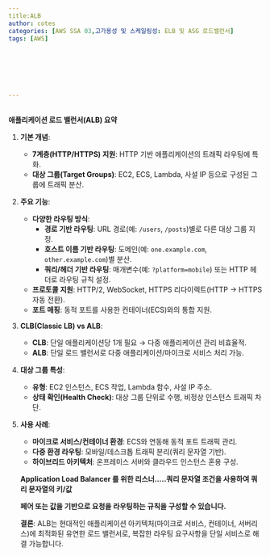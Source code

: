 ```yaml
---
title:ALB
author: cotes   
categories: [AWS SSA 03,고가용성 및 스케일링성: ELB 및 ASG 로드밸런서]
tags: [AWS]







---
```


## 

**애플리케이션 로드 밸런서(ALB) 요약**  

1. **기본 개념**:  
   - **7계층(HTTP/HTTPS) 지원**: HTTP 기반 애플리케이션의 트래픽 라우팅에 특화.  
   - **대상 그룹(Target Groups)**: EC2, ECS, Lambda, 사설 IP 등으로 구성된 그룹에 트래픽 분산.  

2. **주요 기능**:  
   - **다양한 라우팅 방식**:  
     - **경로 기반 라우팅**: URL 경로(예: `/users`, `/posts`)별로 다른 대상 그룹 지정.  
     - **호스트 이름 기반 라우팅**: 도메인(예: `one.example.com`, `other.example.com`)별 분산.  
     - **쿼리/헤더 기반 라우팅**: 매개변수(예: `?platform=mobile`) 또는 HTTP 헤더로 라우팅 규칙 설정.  
   - **프로토콜 지원**: HTTP/2, WebSocket, HTTPS 리다이렉트(HTTP → HTTPS 자동 전환).  
   - **포트 매핑**: 동적 포트를 사용한 컨테이너(ECS)와의 통합 지원.  

3. **CLB(Classic LB) vs ALB**:  
   - **CLB**: 단일 애플리케이션당 1개 필요 → 다중 애플리케이션 관리 비효율적.  
   - **ALB**: 단일 로드 밸런서로 다중 애플리케이션/마이크로 서비스 처리 가능.  

4. **대상 그룹 특성**:  
   - **유형**: EC2 인스턴스, ECS 작업, Lambda 함수, 사설 IP 주소.  
   - **상태 확인(Health Check)**: 대상 그룹 단위로 수행, 비정상 인스턴스 트래픽 차단.  

6. **사용 사례**:  
   - **마이크로 서비스/컨테이너 환경**: ECS와 연동해 동적 포트 트래픽 관리.  
   - **다중 환경 라우팅**: 모바일/데스크톱 트래픽 분리(쿼리 문자열 기반).  
   - **하이브리드 아키텍처**: 온프레미스 서버와 클라우드 인스턴스 혼용 구성.  

   
   
   
   
   **Application Load Balancer 를 위한 리스너…..쿼리 문자열 조건을 사용하여 쿼리 문자열의 키/값**
   
   **페어 또는 값을 기반으로 요청을 라우팅하는 규칙을 구성할 수 있습니다.**
   
   **결론**: ALB는 현대적인 애플리케이션 아키텍처(마이크로 서비스, 컨테이너, 서버리스)에 최적화된 유연한 로드 밸런서로, 복잡한 라우팅 요구사항을 단일 서비스로 해결 가능합니다.
